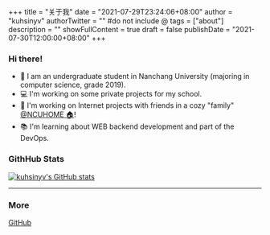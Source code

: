 +++
title = "关于我"
date = "2021-07-29T23:24:06+08:00"
author = "kuhsinyv"
authorTwitter = "" #do not include @
tags = ["about"]
description = ""
showFullContent = true
draft = false
publishDate = "2021-07-30T12:00:00+08:00"
+++

### Hi there!

+ 🎒 I am an undergraduate student in Nanchang University (majoring in computer science, grade 2019).
+ 💻 I'm working on some private projects for my school.
+ 👬 I'm working on Internet projects with friends in a cozy "family" [@NCUHOME 🏠](https://github.com/ncuhome)!
+ 📚 I'm learning about WEB backend development and part of the DevOps.

### GithHub Stats

[![kuhsinyv's GitHub stats](https://github-readme-stats.vercel.app/api?username=kuhsinyv&count_private=true&show_icons=true&theme=default&bg_color=45,69FF97,00E4FF)](https://github.com/anuraghazra/github-readme-stats)

---

### More

[GitHub](https://github.com/kuhsinyv/)